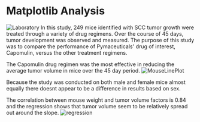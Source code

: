 # Matplotlib Analysis
![Laboratory](Images/Laboratory.jpg)
 In this study, 249 mice identified with SCC tumor growth were treated through a variety of drug regimens. Over the course of 45 days, tumor development was observed and measured. The purpose of this study was to compare the performance of Pymaceuticals' drug of interest, Capomulin, versus the other treatment regimens. 

 The Capomulin drug regimen was the most effective in reducing the average tumor volume in mice over the 45 day period. ![MouseLinePlot](MouseLineplot.jpg)

 Because the study was conducted on both male and female mice almost equally there doesnt appear to be a difference in results based on sex. 
 
 The correlation between mouse weight and tumor volume factors is 0.84 and the regression shows that tumor volume seem to be relatively spread out around the slope. 
 ![regression](regression.jpeg)


